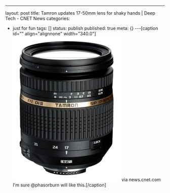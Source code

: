 ---
layout: post
title: Tamron updates 17-50mm lens for shaky hands | Deep Tech - CNET News
categories: 
- just for fun
tags: []
status: publish
published: true
meta: {}
---[caption id="" align="alignnone" width="340.0"]
![via news.cnet.com I'm sure @phasorburn will like this.](/squarespace_images/static_50d2902fe4b0959a0871a12c_50d29312e4b04687d9db341b_50d29313e4b04687d9db3495_1355977494234__img.jpg) via news.cnet.com I'm sure @phasorburn will like this.[/caption]
